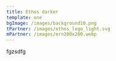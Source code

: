 ```yaml
---
title: Ethos darker
template: one
bgImage: /images/background10.png
tPartner: /images/ethos_logo_light.svg
mPartner: /images/ern200x200.webp
---
```

f﻿gzsdfg